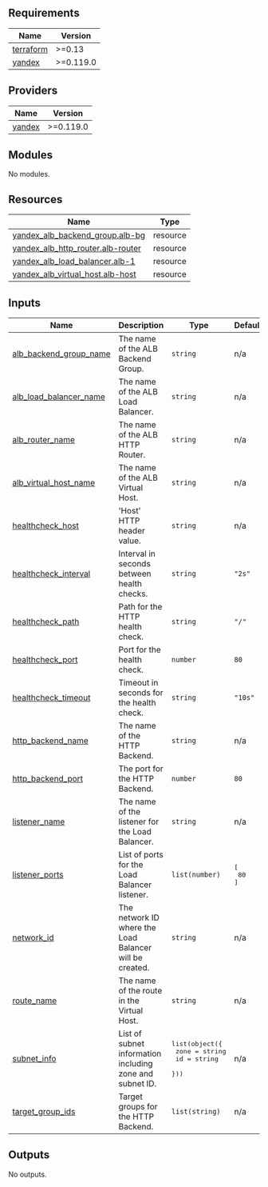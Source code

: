 ## Requirements

| Name | Version |
|------|---------|
| <a name="requirement_terraform"></a> [terraform](#requirement\_terraform) | >=0.13 |
| <a name="requirement_yandex"></a> [yandex](#requirement\_yandex) | >=0.119.0 |

## Providers

| Name | Version |
|------|---------|
| <a name="provider_yandex"></a> [yandex](#provider\_yandex) | >=0.119.0 |

## Modules

No modules.

## Resources

| Name | Type |
|------|------|
| [yandex_alb_backend_group.alb-bg](https://registry.terraform.io/providers/yandex-cloud/yandex/latest/docs/resources/alb_backend_group) | resource |
| [yandex_alb_http_router.alb-router](https://registry.terraform.io/providers/yandex-cloud/yandex/latest/docs/resources/alb_http_router) | resource |
| [yandex_alb_load_balancer.alb-1](https://registry.terraform.io/providers/yandex-cloud/yandex/latest/docs/resources/alb_load_balancer) | resource |
| [yandex_alb_virtual_host.alb-host](https://registry.terraform.io/providers/yandex-cloud/yandex/latest/docs/resources/alb_virtual_host) | resource |

## Inputs

| Name | Description | Type | Default | Required |
|------|-------------|------|---------|:--------:|
| <a name="input_alb_backend_group_name"></a> [alb\_backend\_group\_name](#input\_alb\_backend\_group\_name) | The name of the ALB Backend Group. | `string` | n/a | yes |
| <a name="input_alb_load_balancer_name"></a> [alb\_load\_balancer\_name](#input\_alb\_load\_balancer\_name) | The name of the ALB Load Balancer. | `string` | n/a | yes |
| <a name="input_alb_router_name"></a> [alb\_router\_name](#input\_alb\_router\_name) | The name of the ALB HTTP Router. | `string` | n/a | yes |
| <a name="input_alb_virtual_host_name"></a> [alb\_virtual\_host\_name](#input\_alb\_virtual\_host\_name) | The name of the ALB Virtual Host. | `string` | n/a | yes |
| <a name="input_healthcheck_host"></a> [healthcheck\_host](#input\_healthcheck\_host) | 'Host' HTTP header value. | `string` | n/a | yes |
| <a name="input_healthcheck_interval"></a> [healthcheck\_interval](#input\_healthcheck\_interval) | Interval in seconds between health checks. | `string` | `"2s"` | no |
| <a name="input_healthcheck_path"></a> [healthcheck\_path](#input\_healthcheck\_path) | Path for the HTTP health check. | `string` | `"/"` | no |
| <a name="input_healthcheck_port"></a> [healthcheck\_port](#input\_healthcheck\_port) | Port for the health check. | `number` | `80` | no |
| <a name="input_healthcheck_timeout"></a> [healthcheck\_timeout](#input\_healthcheck\_timeout) | Timeout in seconds for the health check. | `string` | `"10s"` | no |
| <a name="input_http_backend_name"></a> [http\_backend\_name](#input\_http\_backend\_name) | The name of the HTTP Backend. | `string` | n/a | yes |
| <a name="input_http_backend_port"></a> [http\_backend\_port](#input\_http\_backend\_port) | The port for the HTTP Backend. | `number` | `80` | no |
| <a name="input_listener_name"></a> [listener\_name](#input\_listener\_name) | The name of the listener for the Load Balancer. | `string` | n/a | yes |
| <a name="input_listener_ports"></a> [listener\_ports](#input\_listener\_ports) | List of ports for the Load Balancer listener. | `list(number)` | <pre>[<br>  80<br>]</pre> | no |
| <a name="input_network_id"></a> [network\_id](#input\_network\_id) | The network ID where the Load Balancer will be created. | `string` | n/a | yes |
| <a name="input_route_name"></a> [route\_name](#input\_route\_name) | The name of the route in the Virtual Host. | `string` | n/a | yes |
| <a name="input_subnet_info"></a> [subnet\_info](#input\_subnet\_info) | List of subnet information including zone and subnet ID. | <pre>list(object({<br>    zone = string<br>    id   = string<br>  }))</pre> | n/a | yes |
| <a name="input_target_group_ids"></a> [target\_group\_ids](#input\_target\_group\_ids) | Target groups for the HTTP Backend. | `list(string)` | n/a | yes |

## Outputs

No outputs.
